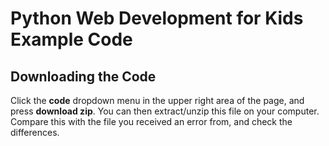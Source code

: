 # Python Web Development for Kids Example Code
## Downloading the Code
Click the **code** dropdown menu in the upper right area of the page, and press **download zip**. You can then extract/unzip this file on your computer. Compare this with the file you received an error from, and check the differences. 
